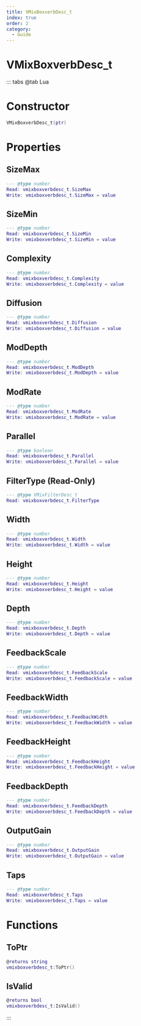 ```yaml
---
title: VMixBoxverbDesc_t
index: true
order: 2
category:
  - Guide
---
```


# VMixBoxverbDesc_t

::: tabs
@tab Lua
# Constructor
```lua
VMixBoxverbDesc_t(ptr)
```
# Properties
## SizeMax 
```lua
--- @type number
Read: vmixboxverbdesc_t.SizeMax
Write: vmixboxverbdesc_t.SizeMax = value
```
## SizeMin 
```lua
--- @type number
Read: vmixboxverbdesc_t.SizeMin
Write: vmixboxverbdesc_t.SizeMin = value
```
## Complexity 
```lua
--- @type number
Read: vmixboxverbdesc_t.Complexity
Write: vmixboxverbdesc_t.Complexity = value
```
## Diffusion 
```lua
--- @type number
Read: vmixboxverbdesc_t.Diffusion
Write: vmixboxverbdesc_t.Diffusion = value
```
## ModDepth 
```lua
--- @type number
Read: vmixboxverbdesc_t.ModDepth
Write: vmixboxverbdesc_t.ModDepth = value
```
## ModRate 
```lua
--- @type number
Read: vmixboxverbdesc_t.ModRate
Write: vmixboxverbdesc_t.ModRate = value
```
## Parallel 
```lua
--- @type boolean
Read: vmixboxverbdesc_t.Parallel
Write: vmixboxverbdesc_t.Parallel = value
```
## FilterType (Read-Only)
```lua
--- @type VMixFilterDesc_t
Read: vmixboxverbdesc_t.FilterType
```
## Width 
```lua
--- @type number
Read: vmixboxverbdesc_t.Width
Write: vmixboxverbdesc_t.Width = value
```
## Height 
```lua
--- @type number
Read: vmixboxverbdesc_t.Height
Write: vmixboxverbdesc_t.Height = value
```
## Depth 
```lua
--- @type number
Read: vmixboxverbdesc_t.Depth
Write: vmixboxverbdesc_t.Depth = value
```
## FeedbackScale 
```lua
--- @type number
Read: vmixboxverbdesc_t.FeedbackScale
Write: vmixboxverbdesc_t.FeedbackScale = value
```
## FeedbackWidth 
```lua
--- @type number
Read: vmixboxverbdesc_t.FeedbackWidth
Write: vmixboxverbdesc_t.FeedbackWidth = value
```
## FeedbackHeight 
```lua
--- @type number
Read: vmixboxverbdesc_t.FeedbackHeight
Write: vmixboxverbdesc_t.FeedbackHeight = value
```
## FeedbackDepth 
```lua
--- @type number
Read: vmixboxverbdesc_t.FeedbackDepth
Write: vmixboxverbdesc_t.FeedbackDepth = value
```
## OutputGain 
```lua
--- @type number
Read: vmixboxverbdesc_t.OutputGain
Write: vmixboxverbdesc_t.OutputGain = value
```
## Taps 
```lua
--- @type number
Read: vmixboxverbdesc_t.Taps
Write: vmixboxverbdesc_t.Taps = value
```
# Functions
## ToPtr
```lua
@returns string
vmixboxverbdesc_t:ToPtr()
```
## IsValid
```lua
@returns bool
vmixboxverbdesc_t:IsValid()
```

:::